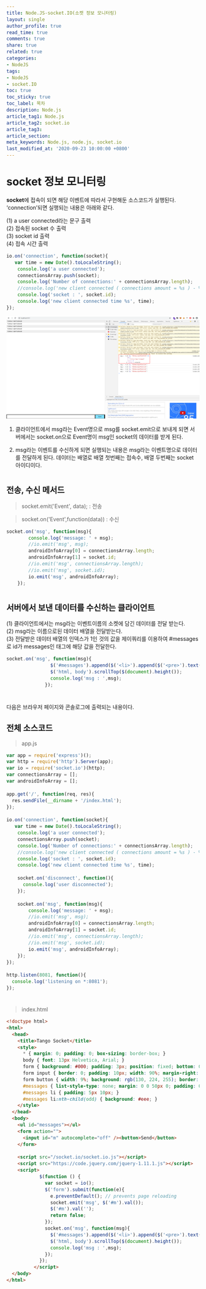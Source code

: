 ```yaml
---
title: Node.JS-socket.IO(소켓 정보 모니터링)
layout: single
author_profile: true
read_time: true
comments: true
share: true
related: true
categories:
- NodeJS
tags:
- NodeJS
- socket.IO
toc: true
toc_sticky: true
toc_label: 목차
description: Node.js
article_tag1: Node.js
article_tag2: socket.io
article_tag3: 
article_section:  
meta_keywords: Node.js, node.js, socket.io
last_modified_at: '2020-09-23 10:00:00 +0800'
---
```


# socket 정보 모니터링

**socket**에 접속이 되면 해당 이벤트에 따라서 구현해둔 소스코드가 실행된다.
‘connection’되면 실행되는 내용은 아래와 같다.

(1)	a user connected라는 문구 출력 <br>
(2)	접속된 socket 수 출력 <br>
(3)	socket id 출력 <br>
(4)	접속 시간 출력 <br>

```js
io.on('connection', function(socket){
   var time = new Date().toLocaleString();
    console.log('a user connected');
    connectionsArray.push(socket);
    console.log('Number of connections:' + connectionsArray.length);  
    //console.log('new client connected ( connections amount = %s ) - %s', connectionsArray.length , time);
    console.log('socket : ', socket.id);    
    console.log('new client connected time %s', time);
});
```

![img](/assets/images/screenshot.png "개발자도구")


1)	클라이언트에서 msg라는 Event명으로 msg를 socket.emit으로 보내게 되면 서버에서는 socket.on으로 Event명이 msg인 socket의 데이터를 받게 된다.

2)	msg라는 이벤트를 수신하게 되면 실행되는 내용은 msg라는 이벤트명으로 데이터를 전달하게 된다. 데이터는 배열로 배열 첫번째는 접속수, 배열 두번째는 socket 아이디이다.

#

## 전송, 수신 메서드

>socket.emit('Event', data); : 전송

>socket.on('Event',function(data)) : 수신

```js
socket.on('msg', function(msg){
        console.log('message: ' + msg);
        //io.emit('msg', msg);
        androidInfoArray[0] = connectionsArray.length;
        androidInfoArray[1] = socket.id;
        //io.emit('msg', connectionsArray.length);
        //io.emit('msg', socket.id);
        io.emit('msg', androidInfoArray);
    });
```

#
## 서버에서 보낸 데이터를 수신하는 클라이언트

(1) 클라이언트에서는 msg라는 이벤트이름의 소켓에 담긴 데이터를 전달 받는다.<br>
(2)	msg라는 이름으로된 데이터 배열을 전달받는다.<br>
(3)	전달받은 데이터 배열의 인덱스가 1인 것의 값을 제이쿼리를 이용하여 #messages로 id가 messages인 태그에 해당 값을 전달한다.<br>
```js
socket.on('msg', function(msg){
                $('#messages').append($('<li>').append($('<pre>').text(msg[1])));
                $('html, body').scrollTop($(document).height());
                console.log('msg : ',msg);
              });
```

#

다음은 브라우저 페이지와 콘솔로그에 출력되는 내용이다.
 
## 전체 소스코드
> app.js
```js
var app = require('express')();
var http = require('http').Server(app);
var io = require('socket.io')(http);
var connectionsArray = [];
var androidInfoArray = [];

app.get('/', function(req, res){
  res.sendFile(__dirname + '/index.html');
});

io.on('connection', function(socket){
   var time = new Date().toLocaleString();
    console.log('a user connected');
    connectionsArray.push(socket);
    console.log('Number of connections:' + connectionsArray.length);  
    //console.log('new client connected ( connections amount = %s ) - %s', connectionsArray.length , time);
    console.log('socket : ', socket.id);    
    console.log('new client connected time %s', time);

    socket.on('disconnect', function(){
      console.log('user disconnected');
    });

    socket.on('msg', function(msg){
        console.log('message: ' + msg);
        //io.emit('msg', msg);
        androidInfoArray[0] = connectionsArray.length;
        androidInfoArray[1] = socket.id;
        //io.emit('msg', connectionsArray.length);
        //io.emit('msg', socket.id);
        io.emit('msg', androidInfoArray);
    });
});

http.listen(8081, function(){
  console.log('listening on *:8081');
});
```
#
> index.html
```html
<!doctype html>
<html>
  <head>
    <title>Tango Socket</title>
    <style>
      * { margin: 0; padding: 0; box-sizing: border-box; }
      body { font: 13px Helvetica, Arial; }
      form { background: #000; padding: 3px; position: fixed; bottom: 0; width: 100%; }
      form input { border: 0; padding: 10px; width: 90%; margin-right: .5%; }
      form button { width: 9%; background: rgb(130, 224, 255); border: none; padding: 10px; }
      #messages { list-style-type: none; margin: 0 0 50px 0; padding: 0; }
      #messages li { padding: 5px 10px; }
      #messages li:nth-child(odd) { background: #eee; }
    </style>
  </head>
  <body>
    <ul id="messages"></ul>
    <form action="">
      <input id="m" autocomplete="off" /><button>Send</button>
    </form>

    <script src="/socket.io/socket.io.js"></script>
    <script src="https://code.jquery.com/jquery-1.11.1.js"></script>
    <script>
            $(function () {
              var socket = io();
              $('form').submit(function(e){
                e.preventDefault(); // prevents page reloading
                socket.emit('msg', $('#m').val());
                $('#m').val('');
                return false;
              });
              socket.on('msg', function(msg){
                $('#messages').append($('<li>').append($('<pre>').text(msg[1])));
                $('html, body').scrollTop($(document).height());
                console.log('msg : ',msg);
              });
            });
          </script>
  </body>
</html>
```
